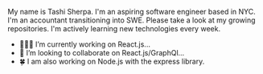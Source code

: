 My name is Tashi Sherpa. I'm an aspiring software engineer based in NYC. I'm an accountant transitioning into SWE. Please take a look at my growing repositories. I'm actively learning new technologies every week.

- 👩🏻‍💻 I’m currently working on React.js...
- 👯 I’m looking to collaborate on React.js/GraphQl...
- 🍀 I am also working on Node.js with the express library.

<!--
**TashiS7/TashiS7** is a ✨ _special_ ✨ repository because its `README.md` (this file) appears on your GitHub profile.


-->

